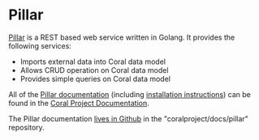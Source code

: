 # Pillar

[Pillar](https://github.com/coralproject/pillar) is a REST based web service written in Golang. It provides the following services:

  * Imports external data into Coral data model
  * Allows CRUD operation on Coral data model
  * Provides simple queries on Coral data model

All of the [Pillar documentation](http://coral-docs.readthedocs.io/en/latest/pillar/) (including [installation instructions](http://coral-docs.readthedocs.io/en/latest/pillar/install/)) can be found in the [Coral Project Documentation](http://coral-docs.readthedocs.io/en/latest/).

The Pillar documentation [lives in Github](https://github.com/coralproject/docs/tree/master/pillar) in the "coralproject/docs/pillar" repository.
